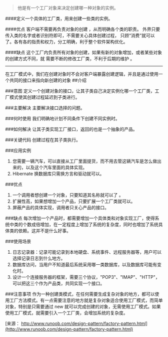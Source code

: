 >他是有一个工厂对象来决定创建哪一种对象的实例。

####定义一个具体的工厂类，用来创建一些类的实例。

####优点
客户端不需要再负责对象的创建 ，从而明确各个类的职责。 外界只要传入类的名字或者识别符即可，不需要关心具体创建过程， 只顾“消费”就可以了。各有各的指责和权力，分工明确，利于整个软件架构优化。

####缺点
这个工厂内负责所有对象的创建，如果有新的对象增加，或者某些对象的创建方式不同，就 需要不断的修改工厂类，不利于后期的维护 。

---



在工厂模式中，我们在创建对象时不会对客户端暴露创建逻辑，并且是通过使用一个共同的接口来指向新创建的对象
##介绍

###意图
定义一个创建对象的接口，让其子类自己决定实例化哪一个工厂类，工厂模式使其创建过程延迟到子类进行。

###主要解决
主要解决接口选择的问题。

###何时使用
我们明确地计划不同条件下创建不同实例时。

###如何解决
让其子类实现工厂接口，返回的也是一个抽象的产品。

###关键代码
创建过程在其子类执行。

###应用实例
1. 您需要一辆汽车，可以直接从工厂里面提货，而不用去管这辆汽车是怎么做出来的，以及这个汽车里面的具体实现。 
2. Hibernate 换数据库只需换方言和驱动就可以。

###优点
1. 一个调用者想创建一个对象，只要知道其名称就可以了 。 
2. 扩展性高，如果想增加一个产品，只要扩展一个工厂类就可以。 
3. 屏蔽产品的具体实现，调用者只关心产品的接口。

###缺点
每次增加一个产品时，都需要增加一个具体类和对象实现工厂，使得系统中类的个数成倍增加，在一定程度上增加了系统的复杂度，同时也增加了系统具体类的依赖。这并不是什么好事。

###使用场景
1. 日志记录器：记录可能记录到本地硬盘、系统事件、远程服务器等，用户可以选择记录日志到什么地方。 
2. 数据库访问，当用户不知道最后系统采用哪一类数据库，以及数据库可能有变化时。 
3. 设计一个连接服务器的框架，需要三个协议，"POP3"、"IMAP"、"HTTP"，可以把这三个作为产品类，共同实现一个接口。

###注意事项
作为一种创建类模式，在任何需要生成复杂对象的地方，都可以使用工厂方法模式。有一点需要注意的地方就是复杂对象适合使用工厂模式，而简单对象，特别是只需要通过 new 就可以完成创建的对象，无需使用工厂模式。如果使用工厂模式，就需要引入一个工厂类，会增加系统的复杂度。

[来源：  http://www.runoob.com/design-pattern/factory-pattern.html](http://www.runoob.com/design-pattern/factory-pattern.html)